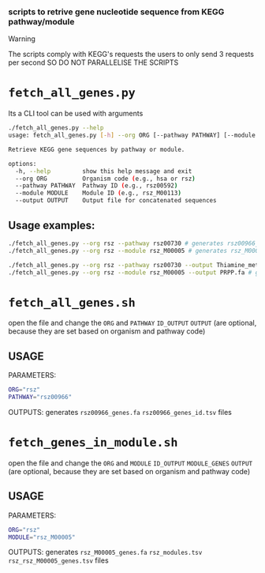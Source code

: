### scripts to retrive gene nucleotide sequence from KEGG pathway/module

> [!WARNING]
> The scripts comply with KEGG's requests the users to only send 3 requests per second
> SO DO NOT PARALLELISE THE SCRIPTS

# `fetch_all_genes.py`

Its a CLI tool can be used with arguments

```bash
./fetch_all_genes.py --help
usage: fetch_all_genes.py [-h] --org ORG [--pathway PATHWAY] [--module MODULE] [--output OUTPUT]

Retrieve KEGG gene sequences by pathway or module.

options:
  -h, --help         show this help message and exit
  --org ORG          Organism code (e.g., hsa or rsz)
  --pathway PATHWAY  Pathway ID (e.g., rsz00592)
  --module MODULE    Module ID (e.g., rsz_M00113)
  --output OUTPUT    Output file for concatenated sequences
```

## Usage examples:

```bash
./fetch_all_genes.py --org rsz --pathway rsz00730 # generates rsz00966_genes.fa rsz00966_genes_id.tsv
./fetch_all_genes.py --org rsz --module rsz_M00005 # generates rsz_M00005_genes.fa rsz_modules.tsv rsz_rsz_M00005_genes.tsv

./fetch_all_genes.py --org rsz --pathway rsz00730 --output Thiamine_metabolism.fa # generates rsz00730_genes_id.tsv Thiamine_metabolism.fa
./fetch_all_genes.py --org rsz --module rsz_M00005 --output PRPP.fa # generates PRPP.fa rsz_modules.tsv rsz_rsz_M00005_genes.tsv 
```


# `fetch_all_genes.sh`

open the file and change the `ORG` and `PATHWAY`
`ID_OUTPUT` `OUTPUT` (are optional, because they are set based on organism and pathway code)

## USAGE

PARAMETERS:
```bash
ORG="rsz"
PATHWAY="rsz00966"
```

OUTPUTS:
generates `rsz00966_genes.fa` `rsz00966_genes_id.tsv` files


# `fetch_genes_in_module.sh`

open the file and change the `ORG` and `MODULE`
`ID_OUTPUT` `MODULE_GENES` `OUTPUT` (are optional, because they are set based on organism and pathway code)

## USAGE

PARAMETERS:
```bash
ORG="rsz"
MODULE="rsz_M00005"
```

OUTPUTS:
generates `rsz_M00005_genes.fa` `rsz_modules.tsv` `rsz_rsz_M00005_genes.tsv` files
